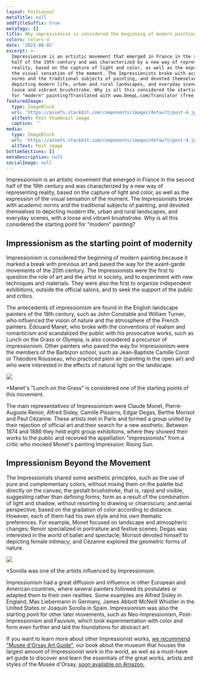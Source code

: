 ```yaml
---
layout: PostLayout
metaTitle: null
addTitleSuffix: true
metaTags: []
title: Why impressionism is considered the beginning of modern painting
colors: colors-d
date: '2023-08-02'
excerpt: >-
  Impressionism is an artistic movement that emerged in France in the second
  half of the 19th century and was characterized by a new way of representing
  reality, based on the capture of light and color, as well as the expression of
  the visual sensation of the moment. The Impressionists broke with academic
  norms and the traditional subjects of painting, and devoted themselves to
  depicting modern life, urban and rural landscapes, and everyday scenes, with a
  loose and vibrant brushstroke. Why is all this considered the starting point
  for "modern" painting?Translated with www.DeepL.com/Translator (free version)
featuredImage:
  type: ImageBlock
  url: 'https://assets.stackbit.com/components/images/default/post-4.jpeg'
  altText: Post thumbnail image
  caption: ''
media:
  type: ImageBlock
  url: 'https://assets.stackbit.com/components/images/default/post-4.jpeg'
  altText: Post image
bottomSections: []
metaDescription: null
socialImage: null
---
```

Impressionism is an artistic movement that emerged in France in the second half of the 19th century and was characterized by a new way of representing reality, based on the capture of light and color, as well as the expression of the visual sensation of the moment. The Impressionists broke with academic norms and the traditional subjects of painting, and devoted themselves to depicting modern life, urban and rural landscapes, and everyday scenes, with a loose and vibrant brushstroke. Why is all this considered the starting point for "modern" painting?

## Impressionism as the starting point of modernity

Impressionism is considered the beginning of modern painting because it marked a break with previous art and paved the way for the avant-garde movements of the 20th century. The Impressionists were the first to question the role of art and the artist in society, and to experiment with new techniques and materials. They were also the first to organize independent exhibitions, outside the official salons, and to seek the support of the public and critics.

The antecedents of impressionism are found in the English landscape painters of the 18th century, such as John Constable and William Turner, who influenced the vision of nature and the atmosphere of the French painters. Édouard Manet, who broke with the conventions of realism and romanticism and scandalized the public with his provocative works, such as Lunch on the Grass or Olympia, is also considered a precursor of impressionism. Other painters who paved the way for Impressionism were the members of the Barbizon school, such as Jean-Baptiste Camille Corot or Théodore Rousseau, who practiced plein air (painting in the open air) and who were interested in the effects of natural light on the landscape.

![](https://upload.wikimedia.org/wikipedia/commons/thumb/9/90/Edouard_Manet_-_Luncheon_on_the_Grass_-_Google_Art_Project.jpg/1280px-Edouard_Manet_-_Luncheon_on_the_Grass_-_Google_Art_Project.jpg)

*Manet's "Lunch on the Grass" is considered one of the starting points of this movement.

The main representatives of Impressionism were Claude Monet, Pierre-Auguste Renoir, Alfred Sisley, Camille Pissarro, Edgar Degas, Berthe Morisot and Paul Cézanne. These artists met in Paris and formed a group united by their rejection of official art and their search for a new aesthetic. Between 1874 and 1886 they held eight group exhibitions, where they showed their works to the public and received the appellation "impressionists" from a critic who mocked Monet's painting Impression: Rising Sun.

## Impressionism Beyond the Movement

The Impressionists shared some aesthetic principles, such as the use of pure and complementary colors, without mixing them on the palette but directly on the canvas; the gestalt brushstroke, that is, rapid and visible, suggesting rather than defining forms; form as a result of the combination of light and shadow, without resorting to drawing or chiaroscuro; and aerial perspective, based on the gradation of color according to distance. However, each of them had his own style and his own thematic preferences. For example, Monet focused on landscape and atmospheric changes; Renoir specialized in portraiture and festive scenes; Degas was interested in the world of ballet and spectacle; Morisot devoted himself to depicting female intimacy; and Cézanne explored the geometric forms of nature.

![](https://diarioacoruna.com/wp-content/uploads/2022/01/225404.jpg)

*Sorolla was one of the artists influenced by Impressionism.

Impressionism had a great diffusion and influence in other European and American countries, where several painters followed its postulates or adapted them to their own realities. Some examples are Alfred Sisley in England, Max Liebermann in Germany, James Abbott McNeill Whistler in the United States or Joaquín Sorolla in Spain. Impressionism was also the starting point for other later movements, such as Neo-Impressionism, Post-Impressionism and Fauvism, which took experimentation with color and form even further and laid the foundations for abstract art.

If you want to learn more about other Impressionist works, [we recommend "Musée d'Orsay Art Guide"](https://www.amazon.es/dp/8418943483/), our book about the museum that houses the largest amount of Impressionist work in the world, as well as a must-have art guide to discover and learn the essentials of the great works, artists and styles of the Musée d'Orsay, [soon available on Amazon.](https://www.amazon.es/Museo-Orsay-Gu%C3%ADa-arte-esenciales/dp/8418943483/)
